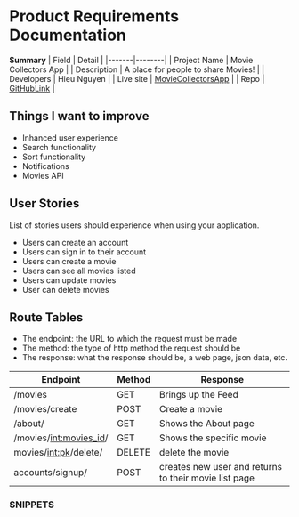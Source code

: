 
# Product Requirements Documentation

**Summary**
| Field | Detail |
|-------|--------|
| Project Name | Movie Collectors App |
| Description | A place for people to share Movies! |
| Developers | Hieu Nguyen |
| Live site | [MovieCollectorsApp](https://moviecollectorsapp.herokuapp.com/) |
| Repo | [GitHubLink](https://github.com/Hieu12319/moviecollectorproj) |



## Things I want to improve

- Inhanced user experience
- Search functionality
- Sort functionality
- Notifications
- Movies API


## User Stories

List of stories users should experience when using your application.

- Users can create an account
- Users can sign in to their account
- Users can create a movie 
- Users can see all movies listed
- Users can update movies
- User can delete movies

## Route Tables

- The endpoint: the URL to which the request must be made
- The method: the type of http method the request should be
- The response: what the response should be, a web page, json data, etc.

| Endpoint | Method | Response |
| -------- | ------ | -------- | 
| /movies | GET | Brings up the Feed  | 
| /movies/create | POST | Create a movie 
| /about/ | GET | Shows the About page | 
| /movies/<int:movies_id>/ | GET | Shows the specific movie | 
| movies/<int:pk>/delete/ | DELETE | delete the movie | 
| accounts/signup/ | POST | creates new user and returns to their movie list page| 

### SNIPPETS 
